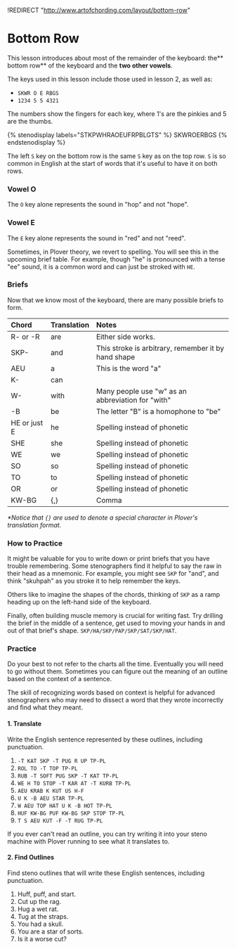 !REDIRECT "http://www.artofchording.com/layout/bottom-row"

# Bottom Row

This lesson introduces about most of the remainder of the keyboard: the** bottom row** of the keyboard and the **two other vowels**.

The keys used in this lesson include those used in lesson 2, as well as:

* `SKWR O E RBGS`
* `1234 5 5 4321`

The numbers show the fingers for each key, where 1's are the pinkies and 5 are the thumbs.

{% stenodisplay labels="STKPWHRAOEUFRPBLGTS" %}
SKWROERBGS
{% endstenodisplay %}

The left `S` key on the bottom row is the same `S` key as on the top row. `S` is so common in English at the start of words that it's useful to have it on both rows.

### Vowel O

The `O` key alone represents the sound in "hop" and not "hope".

### Vowel E

The `E` key alone represents the sound in "red" and not "reed".

Sometimes, in Plover theory, we revert to spelling. You will see this in the upcoming brief table. For example, though "he" is pronounced with a tense "ee" sound, it is a common word and can just be stroked with `HE`.

### Briefs

Now that we know most of the keyboard, there are many possible briefs to form.

| Chord        | Translation | Notes                                                |
|:-------------|:------------|:-----------------------------------------------------|
| R- or -R     | are         | Either side works.                                   |
| SKP-         | and         | This stroke is arbitrary, remember it by hand shape |
| AEU          | a           | This is the word "a"                                  |
| K-           | can         |                                                      |
| W-           | with        | Many people use "w" as an abbreviation for "with"   |
| -B           | be          | The letter "B" is a homophone to "be"                |
| HE or just E | he          | Spelling instead of phonetic                        |
| SHE          | she         | Spelling instead of phonetic                        |
| WE           | we          | Spelling instead of phonetic                        |
| SO           | so          | Spelling instead of phonetic                        |
| TO           | to          | Spelling instead of phonetic                        |
| OR           | or          | Spelling instead of phonetic                        |
| KW-BG        | {,}         | Comma                                               |

_\*Notice that _`{}`_ are used to denote a special character in Plover's translation format._

### How to Practice

It might be valuable for you to write down or print briefs that you have trouble remembering. Some stenographers find it helpful to say the raw in their head as a mnemonic. For example, you might see `SKP` for "and", and think "skuhpah" as you stroke it to help remember the keys.

Others like to imagine the shapes of the chords, thinking of `SKP` as a ramp heading up on the left-hand side of the keyboard.

Finally, often building muscle memory is crucial for writing fast. Try drilling the brief in the middle of a sentence, get used to moving your hands in and out of that brief's shape. `SKP/HA/SKP/PAP/SKP/SAT/SKP/HAT`.

### Practice

Do your best to not refer to the charts all the time. Eventually you will need to go without them. Sometimes you can figure out the meaning of an outline based on the context of a sentence.

The skill of recognizing words based on context is helpful for advanced stenographers who may need to dissect a word that they wrote incorrectly and find what they meant.

#### 1. Translate

Write the English sentence represented by these outlines, including punctuation.

1. `-T KAT SKP -T PUG R UP TP-PL`
2. `ROL TO -T TOP TP-PL`
3. `RUB -T SOFT PUG SKP -T KAT TP-PL`
4. `WE H TO STOP -T KAR AT -T KURB TP-PL`
5. `AEU KRAB K KUT US H-F`
6. `U K -B AEU STAR TP-PL`
7. `W AEU TOP HAT U K -B HOT TP-PL`
8. `HUF KW-BG PUF KW-BG SKP STOP TP-PL`
9. `T S AEU KUT -F -T RUG TP-PL`

If you ever can't read an outline, you can try writing it into your steno machine with Plover running to see what it translates to.

#### 2. Find Outlines

Find steno outlines that will write these English sentences, including punctuation.

1. Huff, puff, and start.
2. Cut up the rag.
3. Hug a wet rat.
4. Tug at the straps.
5. You had a skull.
6. You are a star of sorts.
7. Is it a worse cut?
